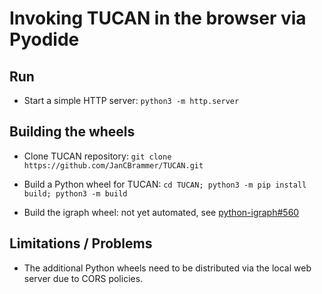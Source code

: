 # Invoking TUCAN in the browser via Pyodide

## Run
- Start a simple HTTP server: `python3 -m http.server`

## Building the wheels
- Clone TUCAN repository: `git clone https://github.com/JanCBrammer/TUCAN.git`
- Build a Python wheel for TUCAN: `cd TUCAN; python3 -m pip install build; python3 -m build`

- Build the igraph wheel: not yet automated, see [python-igraph#560](https://github.com/igraph/python-igraph/issues/560)

## Limitations / Problems
- The additional Python wheels need to be distributed via the local web server due to CORS policies.
